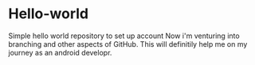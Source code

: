 # Hello-world
Simple hello world repository to set up account
Now i'm venturing into branching and other aspects of GitHub.
This will definitily help me on my journey as an android developr.
